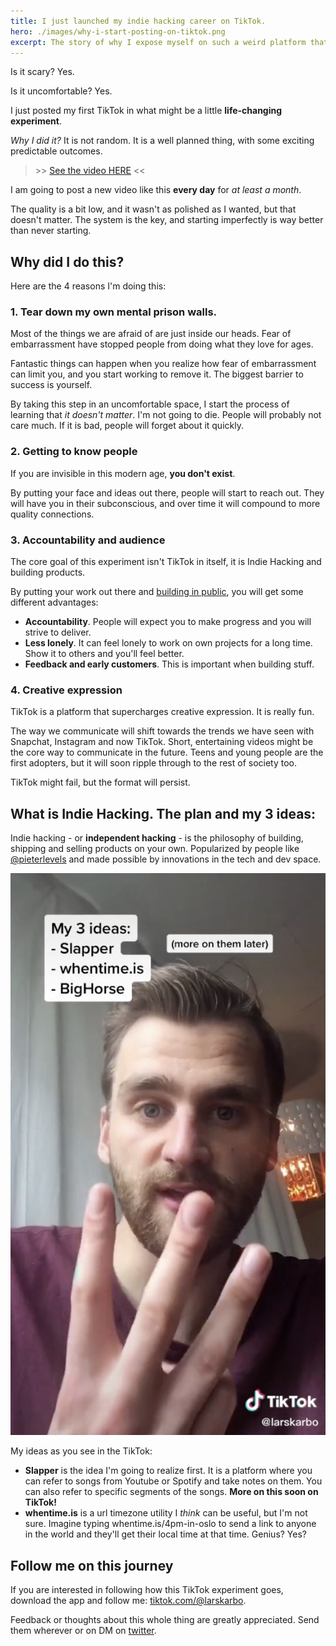```yaml
---
title: I just launched my indie hacking career on TikTok.
hero: ./images/why-i-start-posting-on-tiktok.png
excerpt: The story of why I expose myself on such a weird platform that nobody really understands.
---
```


Is it scary? Yes.

Is it uncomfortable? Yes.

I just posted my first TikTok in what might be a little **life-changing experiment**.

*Why I did it?* It is not random. It is a well planned thing, with some exciting predictable outcomes.

>\>> [See the video HERE](https://www.tiktok.com/@larskarbo/video/6876408841496562945?lang=en) <<

I am going to post a new video like this **every day** for *at least a month*.

The quality is a bit low, and it wasn't as polished as I wanted, but that doesn't matter. The system is the key, and starting imperfectly is way better than never starting.

## Why did I do this?

Here are the 4 reasons I'm doing this:

### 1. Tear down my own mental prison walls.

Most of the things we are afraid of are just inside our heads. Fear of embarrassment have stopped people from doing what they love for ages.

Fantastic things can happen when you realize how fear of embarrassment can limit you, and you start working to remove it. The biggest barrier to success is yourself.

By taking this step in an uncomfortable space, I start the process of learning that *it doesn't matter*. I'm not going to die. People will probably not care much. If it is bad, people will forget about it quickly.

### 2. Getting to know people

<!-- TODO, clarify. Attract people? Know people? Meet people? -->

If you are invisible in this modern age, **you don't exist**.

By putting your face and ideas out there, people will start to reach out. They will have you in their subconscious, and over time it will compound to more quality connections.

### 3. Accountability and audience

The core goal of this experiment isn't TikTok in itself, it is Indie Hacking and building products.

By putting your work out there and [building in public](https://growthhacklist.com/methods/build-in-public), you will get some different advantages:

- **Accountability**. People will expect you to make progress and you will strive to deliver.
- **Less lonely**. It can feel lonely to work on own projects for a long time. Show it to others and you'll feel better.
- **Feedback and early customers**. This is important when building stuff.

### 4. Creative expression

TikTok is a platform that supercharges creative expression. It is really fun.

The way we communicate will shift towards the trends we have seen with Snapchat, Instagram and now TikTok. Short, entertaining videos might be the core way to communicate in the future. Teens and young people are the first adopters, but it will soon ripple through to the rest of society too.

TikTok might fail, but the format will persist.

## What is Indie Hacking. The plan and my 3 ideas:

Indie hacking - or **independent hacking** - is the philosophy of building, shipping and selling products on your own. Popularized by people like [@pieterlevels](https://levels.io/) and made possible by innovations in the tech and dev space.

![screenshot of 3 ideas screen](./images/3-ideas-v2.png)


My ideas as you see in the TikTok:

- **Slapper** is the idea I'm going to realize first. It is a platform where you can refer to songs from Youtube or Spotify and take notes on them. You can also refer to specific segments of the songs. **More on this soon on TikTok!**
- **whentime.is** is a url timezone utility I *think* can be useful, but I'm not sure. Imagine typing whentime.is/4pm-in-oslo to send a link to anyone in the world and they'll get their local time at that time. Genius? Yes?

## Follow me on this journey

If you are interested in following how this TikTok experiment goes, download the app and follow me: [tiktok.com/@larskarbo](https://www.tiktok.com/@larskarbo/).

Feedback or thoughts about this whole thing are greatly appreciated. Send them wherever or on DM on [twitter](https://twitter.com/larskarbo).